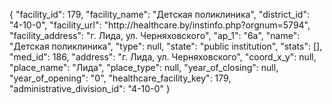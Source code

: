 {
    "facility_id": 179,
    "facility_name": "Детская поликлиника",
    "district_id": "4-10-0",
    "facility_url": "http:\/\/healthcare.by\/instinfo.php?orgnum=5794",
    "facility_address": "г. Лида, ул. Черняховского",
    "ap_1": "6а",
    "name": "Детская поликлиника",
    "type": null,
    "state": "public institution",
    "stats": [],
    "med_id": 186,
    "address": "г. Лида, ул. Черняховского",
    "coord_x_y": null,
    "place_name": "Лида",
    "place_type": null,
    "year_of_closing": null,
    "year_of_opening": "0",
    "healthcare_facility_key": 179,
    "administrative_division_id": "4-10-0"
}